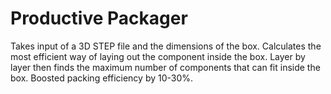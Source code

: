 # Productive Packager

Takes input of a 3D STEP file and the dimensions of the box. 
Calculates the most efficient way of laying out the component inside the box.
Layer by layer then finds the maximum number of components that can fit inside the box.
Boosted packing efficiency by 10-30%.
